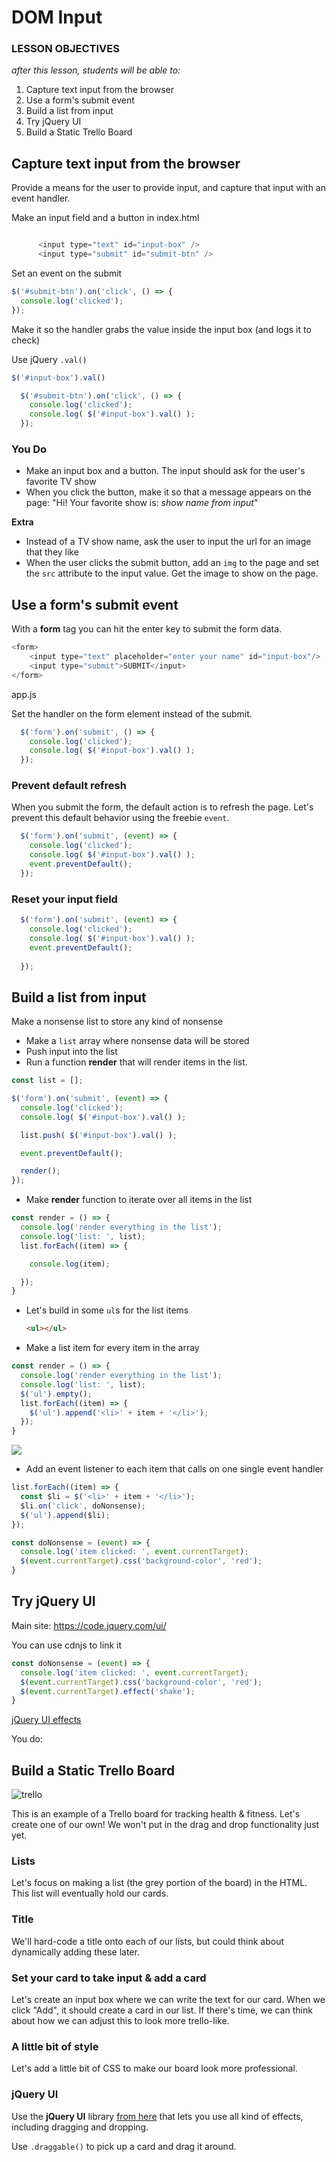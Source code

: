 # DOM Input

### LESSON OBJECTIVES
_after this lesson, students will be able to:_

1. Capture text input from the browser
1. Use a form's submit event
1. Build a list from input
1. Try jQuery UI
1. Build a Static Trello Board

## Capture text input from the browser

Provide a means for the user to provide input, and capture that input with an event handler.

Make an input field and a button in index.html

```javascript

      <input type="text" id="input-box" />
      <input type="submit" id="submit-btn" />

```

Set an event on the submit

```javascript
$('#submit-btn').on('click', () => {
  console.log('clicked');
});
```


Make it so the handler grabs the value inside the input box (and logs it to check)

Use jQuery `.val()`

```javascript
$('#input-box').val()
```

```javascript
  $('#submit-btn').on('click', () => {
    console.log('clicked');  
    console.log( $('#input-box').val() );
  });
```

### You Do

* Make an input box and a button. The input should ask for the user's favorite TV show
* When you click the button, make it so that a message appears on the page: "Hi! Your favorite show is: _show name from input_"

**Extra**

* Instead of a TV show name, ask the user to input the url for an image that they like
* When the user clicks the submit button, add an `img` to the page and set the `src` attribute to the input value. Get the image to show on the page.

## Use a form's submit event

With a **form** tag you can hit the enter key to submit the form data.

```javascript
<form>
    <input type="text" placeholder="enter your name" id="input-box"/>
    <input type="submit">SUBMIT</input>
</form>
```

app.js

Set the handler on the form element instead of the submit.

```javascript
  $('form').on('submit', () => {
    console.log('clicked');  
    console.log( $('#input-box').val() );
  });
```

### Prevent default refresh

When you submit the form, the default action is to refresh the page. Let's prevent this default behavior using the freebie `event`.

```javascript
  $('form').on('submit', (event) => {
    console.log('clicked');  
    console.log( $('#input-box').val() );
    event.preventDefault();
  });
```

### Reset your input field

```javascript
  $('form').on('submit', (event) => {
    console.log('clicked');  
    console.log( $('#input-box').val() );
    event.preventDefault();
   
  });
```

## Build a list from input

Make a nonsense list to store any kind of nonsense

* Make a `list` array where nonsense data will be stored
* Push input into the list
* Run a function **render** that will render items in the list.

```javascript
const list = [];

$('form').on('submit', (event) => {
  console.log('clicked');  
  console.log( $('#input-box').val() );

  list.push( $('#input-box').val() );

  event.preventDefault();

  render();
});
```

* Make **render** function to iterate over all items in the list

```javascript
const render = () => {
  console.log('render everything in the list');
  console.log('list: ', list);
  list.forEach((item) => {

    console.log(item);

  });
}
```

* Let's build in some `ul`s for the list items

  ```html
  <ul></ul>
  ```

* Make a list item for every item in the array

```javascript
const render = () => {
  console.log('render everything in the list');
  console.log('list: ', list);
  $('ul').empty();
  list.forEach((item) => {    
    $('ul').append('<li>' + item + '</li>');
  });
}
```

![](https://i.imgur.com/vjQ2Bu9.png)

* Add an event listener to each item that calls on one single event handler

```javascript
list.forEach((item) => {    
  const $li = $('<li>' + item + '</li>');
  $li.on('click', doNonsense);
  $('ul').append($li);      
});
```

```javascript
const doNonsense = (event) => {
  console.log('item clicked: ', event.currentTarget);
  $(event.currentTarget).css('background-color', 'red');
}
```

## Try jQuery UI

Main site: https://code.jquery.com/ui/

You can use cdnjs to link it

```javascript
const doNonsense = (event) => {
  console.log('item clicked: ', event.currentTarget);
  $(event.currentTarget).css('background-color', 'red');
  $(event.currentTarget).effect('shake');
}
```

[jQuery UI effects](http://api.jqueryui.com/1.10/category/effects/)

You do:

## Build a Static Trello Board

![trello](https://i.imgur.com/iNhPGLY.png)

This is an example of a Trello board for tracking health & fitness. Let's create one of our own! We won't put in the drag and drop functionality just yet.

### Lists

Let's focus on making a list (the grey portion of the board) in the HTML. This list will eventually hold our cards.

### Title

We'll hard-code a title onto each of our lists, but could think about dynamically adding these later.

### Set your card to take input & add a card

Let's create an input box where we can write the text for our card. When we click "Add", it should create a card in our list. If there's time, we can think about how we can adjust this to look more trello-like.

### A little bit of style

Let's add a little bit of CSS to make our board look more professional.

### jQuery UI

Use the **jQuery UI** library [from here](https://code.jquery.com/ui/) that lets you use all kind of effects, including dragging and dropping.

Use `.draggable()` to pick up a card and drag it around.
